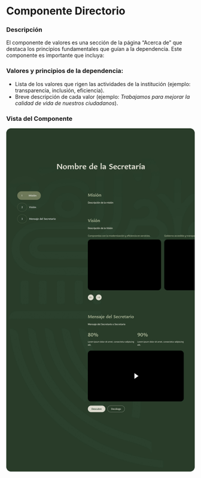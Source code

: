 # Componente Directorio

### Descripción 

El componente de valores es una sección de la página “Acerca de” que destaca los principios fundamentales que guían a la dependencia.
Este componente es importante que incluya:


### Valores y principios de la dependencia:
- Lista de los valores que rigen las actividades de la institución (ejemplo: transparencia, inclusión, eficiencia).
- Breve descripción de cada valor (ejemplo: *Trabajamos para mejorar la calidad de vida de nuestros ciudadanos*).

### Vista del Componente
![](img/06.jpg)